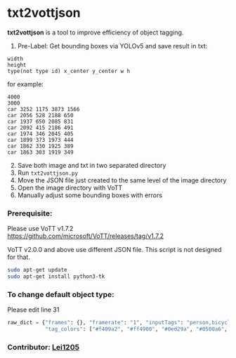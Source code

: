 # txt2vottjson

**txt2vottjson** is a tool to improve efficiency of object tagging.

1. Pre-Label: Get bounding boxes via YOLOv5 and save result in txt:

```
width
height
type(not type id) x_center y_center w h  
```

for example:

```
4000
3000
car 3252 1175 3873 1566 
car 2056 528 2188 650 
car 1937 650 2085 831 
car 2092 415 2186 491 
car 1974 346 2045 405 
car 1899 373 1973 444 
car 1862 330 1925 389 
car 1863 303 1919 349 
```

2. Save both image and txt in two separated directory
3. Run `txt2vottjson.py`
4. Move the JSON file just created to the same level of the image directory
5. Open the image directory with VoTT
6. Manually adjust some bounding boxes with errors



### Prerequisite:

Please use VoTT v1.7.2 https://github.com/microsoft/VoTT/releases/tag/v1.7.2

VoTT v2.0.0 and above use different JSON file. This script is not designed for that.

```bash
sudo apt-get update
sudo apt-get install python3-tk
```



### To change default object type:

Please edit line 31

```python
raw_dict = {"frames": {}, "framerate": "1", "inputTags": "person,bicycle,tricycle,car,bus,truck",
            "tag_colors": ["#f409a2", "#ff4900", "#0ed29a", "#0500a6", "#32dc00", "#cac800"]}
```



### Contributor: [Lei1205](https://github.com/lei1205)

